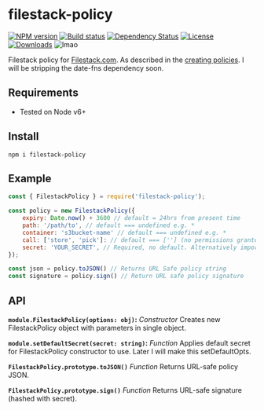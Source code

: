 # filestack-policy

[![NPM version][npm-image]][npm-url]
[![Build status][travis-image]][travis-url]
[![Dependency Status][david-image]][david-url]
[![License][license-image]][license-url]
[![Downloads][downloads-image]][npm-url]
![lmao](https://img.shields.io/badge/pls%20download-lmao-ff69b4.svg)


Filestack policy for [Filestack.com](https://filestack.com). As described in the [creating policies](https://www.filestack.com/docs/security/creating-policies). I will be stripping the date-fns dependency soon.

## Requirements
 - Tested on Node v6+

## Install

`npm i filestack-policy`

## Example

```javascript
const { FilestackPolicy } = require('filestack-policy');

const policy = new FilestackPolicy({
    expiry: Date.now() + 3600 // default = 24hrs from present time
    path: '/path/to', // default === undefined e.g. *
    container: 's3bucket-name' // default === undefined e.g. *
    call: ['store', 'pick']: // default === [''] (no permissions granted)
    secret: 'YOUR_SECRET', // Required, no default. Alternatively import setDefaultSecret().
});

const json = policy.toJSON() // Returns URL Safe policy string
const signature = policy.sign() // Return URL safe policy signature
```

## API

**`module.FilestackPolicy(options: obj)`:** _Constructor_ Creates new FilestackPolicy object with parameters in single object.

**`module.setDefaultSecret(secret: string)`:** _Function_ Applies default secret for FilestackPolicy constructor to use. Later I will make this setDefaultOpts.

**`FilestackPolicy.prototype.toJSON()`** _Function_ Returns URL-safe policy JSON.

**`FilestackPolicy.prototype.sign()`** _Function_ Returns URL-safe signature (hashed with secret).

[npm-image]: https://img.shields.io/npm/v/filestack-policy.svg?style=flat-square
[npm-url]: https://www.npmjs.com/package/filestack-policy
[travis-url]: https://travis-ci.org/danielgormly/filestack-policy
[travis-image]: https://travis-ci.org/danielgormly/filestack-policy.svg?branch=master
[david-image]: https://david-dm.org/danielgormly/filestack-policy.svg
[david-url]: https://david-dm.org/danielgormly/filestack-policy
[downloads-image]: https://img.shields.io/npm/dw/filestack-policy.svg
[license-url]: https://opensource.org/licenses/MIT
[license-image]: https://img.shields.io/npm/l/filestack-policy.svg
